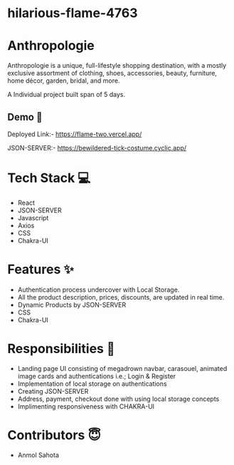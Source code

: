 # hilarious-flame-4763

<h1>Anthropologie</h1>

Anthropologie is a unique, full-lifestyle shopping destination, with a mostly exclusive assortment of clothing, shoes, accessories, beauty, furniture, home décor, garden, bridal, and more.

A Individual  project built span of 5 days.

<h2>Demo 🎥</h2>

Deployed Link:- https://flame-two.vercel.app/

JSON-SERVER:- https://bewildered-tick-costume.cyclic.app/

<h1>Tech Stack 💻</h1>
<ul>
<li>React</li>
<li>JSON-SERVER</li>
<li>Javascript</li>
<li>Axios</li>
<li>CSS</li>
<li>Chakra-UI</li>
</ul>


<h1>Features ✨</h1>

<ul>
<li>Authentication process undercover with Local Storage.</li>
<li>All the product description, prices, discounts, are updated in real time.</li>
<li>Dynamic Products by JSON-SERVER</li>
<li>CSS</li>
<li>Chakra-UI</li>
</ul>

<h1>Responsibilities 💪</h1>

<ul>
<li>Landing page UI consisting of megadrown navbar, carasouel, animated image cards and authentications i.e.; Login & Register</li>
<li>Implementation of local storage on authentications</li>
<li>Creating JSON-SERVER</li>
<li>Address, payment, checkout done with using local storage concepts</li>
<li>Implimenting responsiveness with CHAKRA-UI</li>
</ul>

<h1>Contributors 😇</h1>
<ul>
<li>Anmol Sahota</li>
</ul>
